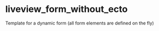 # liveview_form_without_ecto
Template for a dynamic form (all form elements are defined on the fly)

